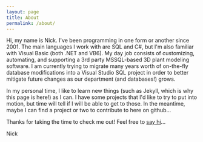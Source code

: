 ```yaml
---
layout: page
title: About
permalink: /about/
---
```



Hi, my name is Nick. I've been programming in one form or another since 2001. The main languages I work with are SQL and C#, but I'm also familiar with Visual Basic (both .NET and VB6). My day job consists of customizing, automating, and supporting a 3rd party MSSQL-based 3D plant modeling software. I am currently trying to migrate many years worth of on-the-fly database modifications into a Visual Studio SQL project in order to better mitigate future changes as our department (and databases!) grows.

In my personal time, I like to learn new things (such as Jekyll, which is why this page is here!) as I can. I have some projects that I'd like to try to put into motion, but time will tell if I will be able to get to those. In the meantime, maybe I can find a project or two to contribute to here on github...

Thanks for taking the time to check me out! Feel free to <a class="u-email" href="mailto:{{ site.email }}">say hi</a>...

Nick